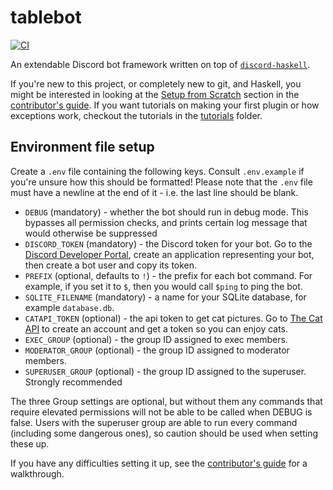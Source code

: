 # tablebot

[![CI](https://github.com/WarwickTabletop/tablebot/actions/workflows/main.yml/badge.svg)](https://github.com/WarwickTabletop/tablebot/actions/workflows/main.yml)

An extendable Discord bot framework written on top of [`discord-haskell`](https://github.com/aquarial/discord-haskell).

If you're new to this project, or completely new to git, and Haskell, you might be interested in looking at the [Setup from Scratch](CONTRIBUTING.md#setup-from-scratch) section in the [contributor's guide](CONTRIBUTING.md). If you want tutorials on making your first plugin or how exceptions work, checkout the tutorials in the [tutorials](tutorials) folder.

## Environment file setup

Create a `.env` file containing the following keys. Consult `.env.example` if you're unsure how this should be formatted! Please note that the `.env` file must have a newline at the end of it - i.e. the last line should be blank.

* `DEBUG` (mandatory) - whether the bot should run in debug mode. This bypasses all permission checks, and prints
  certain log message that would otherwise be suppressed
* `DISCORD_TOKEN` (mandatory) - the Discord token for your bot. Go to
  the [Discord Developer Portal](https://discord.com/developers/applications), create an application representing your
  bot, then create a bot user and copy its token.
* `PREFIX` (optional, defaults to `!`) - the prefix for each bot command. For example, if you set it to `$`, then you
  would call `$ping` to ping the bot.
* `SQLITE_FILENAME` (mandatory) - a name for your SQLite database, for example `database.db`.
* `CATAPI_TOKEN` (optional) - the api token to get cat pictures. Go to [The Cat API](https://thecatapi.com/) to create
  an account and get a token so you can enjoy cats.
* `EXEC_GROUP` (optional) - the group ID assigned to exec members.
* `MODERATOR_GROUP` (optional) - the group ID assigned to moderator members.
* `SUPERUSER_GROUP` (optional) - the group ID assigned to the superuser. Strongly recommended

The three Group settings are optional, but without them any commands that require elevated permissions will not be able
to be called when DEBUG is false. Users with the superuser group are able to run every command (including some dangerous
ones), so caution should be used when setting these up.

If you have any difficulties setting it up, see the [contributor's guide](CONTRIBUTING.md) for a walkthrough.
